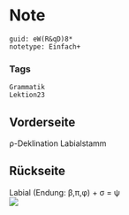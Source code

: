 # Note
```
guid: eW(R&qD)8*
notetype: Einfach+
```

### Tags
```
Grammatik
Lektion23
```

## Vorderseite
ρ-Deklination Labialstamm

## Rückseite
<div>Labial (Endung: β,π,φ) + σ = ψ</div><div>
</div><img src="paste-2c8cbc238fe26bff69201c2624b76b396b898b5a.jpg">
